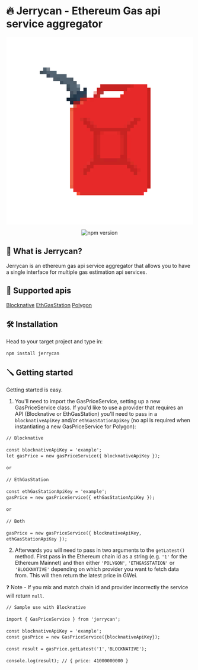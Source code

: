 # 🔥 Jerrycan - Ethereum Gas api service aggregator

<p align="center">
<img align="center" src="https://raw.githubusercontent.com/michaelecolley/jerrycan/main/assets/jerrycan.png">

<p align="center">
  <img alt="npm version" src="https://img.shields.io/npm/v/jerrycan" />
</p>

## 🤨 What is Jerrycan?

Jerrycan is an ethereum gas api service aggregator that allows you to have a single interface for multiple gas estimation api services.

## 🥨 Supported apis

[Blocknative](https://docs.blocknative.com/gas-platform)
[EthGasStation](https://docs.ethgasstation.info/)
[Polygon](https://gasstation-mainnet.matic.network)

## 🛠 Installation

Head to your target project and type in:

`npm install jerrycan`

## 🪛 Getting started

Getting started is easy.

1. You'll need to import the GasPriceService, setting up a new GasPriceService class. If you'd like to use a provider that requires an API (Blocknative or EthGasStation) you'll need to pass in a `blocknativeApiKey` and/or `ethGasStationApiKey` (no api is required when instantiating a new GasPriceService for Polygon):

```
// Blocknative

const blocknativeApiKey = 'example';
let gasPrice = new gasPriceService({ blocknativeApiKey });

or

// EthGasStation

const ethGasStationApiKey = 'example';
gasPrice = new gasPriceService({ ethGasStationApiKey });

or

// Both

gasPrice = new gasPriceService({ blocknativeApiKey, ethGasStationApiKey });

```

2. Afterwards you will need to pass in two arguments to the `getLatest()` method. First pass in the Ethereum chain id as a string (e.g. `'1'` for the Ethereum Mainnet) and then either `'POLYGON'`, `'ETHGASSTATION'` or `'BLOCKNATIVE'` depending on which provider you want to fetch data from. This will then return the latest price in GWei.

❓ Note - If you mix and match chain id and provider incorrectly the service will return `null`.

```
// Sample use with Blocknative

import { GasPriceService } from 'jerrycan';

const blocknativeApiKey = 'example';
const gasPrice = new GasPriceService({blocknativeApiKey});

const result = gasPrice.getLatest('1','BLOCKNATIVE');

console.log(result); // { price: 41000000000 }
```
